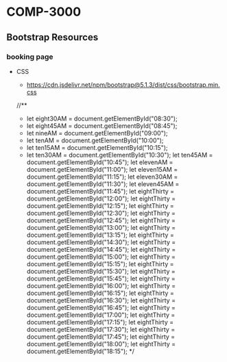 # COMP-3000
 
## Bootstrap Resources
### booking page
- CSS
    - https://cdn.jsdelivr.net/npm/bootstrap@5.1.3/dist/css/bootstrap.min.css



    //** 
    * let eight30AM = document.getElementById("08:30");
    * let eight45AM = document.getElementById("08:45");
    * let nineAM = document.getElementById("09:00");
    * let tenAM = document.getElementById("10:00");
    * let ten15AM = document.getElementById("10:15");
    * let ten30AM = document.getElementById("10:30");
    let ten45AM = document.getElementById("10:45");
    let elevenAM = document.getElementById("11:00");
    let eleven15AM = document.getElementById("11:15");
    let eleven30AM = document.getElementById("11:30");
    let eleven45AM = document.getElementById("11:45");
    let eightThirty = document.getElementById("12:00");
    let eightThirty = document.getElementById("12:15");
    let eightThirty = document.getElementById("12:30");
    let eightThirty = document.getElementById("12:45");
    let eightThirty = document.getElementById("13:00");
    let eightThirty = document.getElementById("13:15");
    let eightThirty = document.getElementById("14:30");
    let eightThirty = document.getElementById("14:45");
    let eightThirty = document.getElementById("15:00");
    let eightThirty = document.getElementById("15:15");
    let eightThirty = document.getElementById("15:30");
    let eightThirty = document.getElementById("15:45");
    let eightThirty = document.getElementById("16:00");
    let eightThirty = document.getElementById("16:15");
    let eightThirty = document.getElementById("16:30");
    let eightThirty = document.getElementById("16:45");
    let eightThirty = document.getElementById("17:00");
    let eightThirty = document.getElementById("17:15");
    let eightThirty = document.getElementById("17:30");
    let eightThirty = document.getElementById("17:45");
    let eightThirty = document.getElementById("18:00");
    let eightThirty = document.getElementById("18:15");
    */